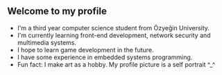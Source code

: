 ## Welcome to my profile
- I'm a third year computer science student from Özyeğin University.
- I'm currently learning front-end development, network security and multimedia systems.
- I hope to learn game development in the future.
- I have some experience in embedded systems programming.
- Fun fact: I make art as a hobby. My profile picture is a self portrait ^_^

<!--
**deniznal/deniznal** is a ✨ _special_ ✨ repository because its `README.md` (this file) appears on your GitHub profile.

Here are some ideas to get you started:

- 🔭 I’m currently working on ...
- 🌱 I’m currently learning ...
- 👯 I’m looking to collaborate on ...
- 🤔 I’m looking for help with ...
- 💬 Ask me about ...
- 📫 How to reach me: ...
- 😄 Pronouns: ...
- ⚡ Fun fact: ...
-->
